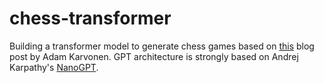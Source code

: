 # chess-transformer

Building a transformer model to generate chess games based on [this](https://adamkarvonen.github.io/machine_learning/2024/01/03/chess-world-models.html) blog post by Adam Karvonen. GPT architecture is strongly based on Andrej Karpathy's [NanoGPT](https://github.com/karpathy/nanoGPT).